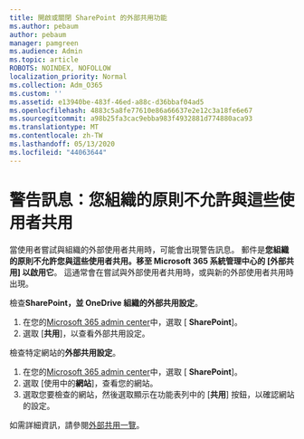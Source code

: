 ```yaml
---
title: 開啟或關閉 SharePoint 的外部共用功能
ms.author: pebaum
author: pebaum
manager: pamgreen
ms.audience: Admin
ms.topic: article
ROBOTS: NOINDEX, NOFOLLOW
localization_priority: Normal
ms.collection: Adm_O365
ms.custom: ''
ms.assetid: e13940be-483f-46ed-a88c-d36bbaf04ad5
ms.openlocfilehash: 4883c5a8fe77610e86a66637e2e12c3a18fe6e67
ms.sourcegitcommit: a98b25fa3cac9ebba983f4932881d774880aca93
ms.translationtype: MT
ms.contentlocale: zh-TW
ms.lasthandoff: 05/13/2020
ms.locfileid: "44063644"
---
```

# <a name="warning-message-your-organizations-policies-dont-allow-you-to-share-with-these-users"></a>警告訊息：您組織的原則不允許與這些使用者共用

當使用者嘗試與組織的外部使用者共用時，可能會出現警告訊息。 郵件是**您組織的原則不允許您與這些使用者共用。移至 Microsoft 365 系統管理中心的 [外部共用] 以啟用它**。 這通常會在嘗試與外部使用者共用時，或與新的外部使用者共用時出現。

檢查**SharePoint，並 OneDrive 組織的外部共用設定**。

1. 在您的[Microsoft 365 admin center](https://admin.microsoft.com/AdminPortal/Home#/homepage">https://admin.microsoft.com/)中，選取 [ **SharePoint**]。
3. 選取 [**共用**]，以查看外部共用設定。

檢查特定網站的**外部共用設定**。

1. 在您的[Microsoft 365 admin center](https://admin.microsoft.com/AdminPortal/Home#/homepage">https://admin.microsoft.com/)中，選取 [ **SharePoint**]。
2. 選取 [使用中的**網站**]，查看您的網站。
3. 選取您要檢查的網站，然後選取顯示在功能表列中的 [**共用**] 按鈕，以確認網站的設定。

如需詳細資訊，請參閱[外部共用一覽](https://docs.microsoft.com/sharepoint/external-sharing-overview)。